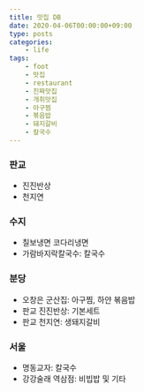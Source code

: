 ```yaml
---
title: 맛집 DB
date: 2020-04-06T00:00:00+09:00
type: posts
categories: 
    - life
tags: 
    - foot
    - 맛집
    - restaurant
    - 진짜맛집
    - 개취맛집
    - 아구찜
    - 볶음밥
    - 돼지갈비
    - 칼국수
---
```


### 판교

- 진진반상
- 천지연

### 수지

- 칠보냉면 코다리냉면
- 가람바지락칼국수: 칼국수

### 분당

- 오창은 군산집: 아구찜, 하얀 볶음밥
- 판교 진진반상: 기본세트
- 판교 천지연: 생돼지갈비


### 서울

- 명동교자: 칼국수
- 강강술래 역삼점: 비빕밥 및 기타